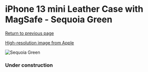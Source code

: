 # iPhone 13 mini Leather Case with MagSafe - Sequoia Green

[Return to previous page](/iphone_13)

[High-resolution image from Apple](https://store.storeimages.cdn-apple.com/8756/as-images.apple.com/is/MM0J3?wid=4500&hei=4500&fmt=png)

<div style="width: 384px"><img src="/everysource/MM0J3.png" alt="Sequoia Green"></div>

### Under construction
